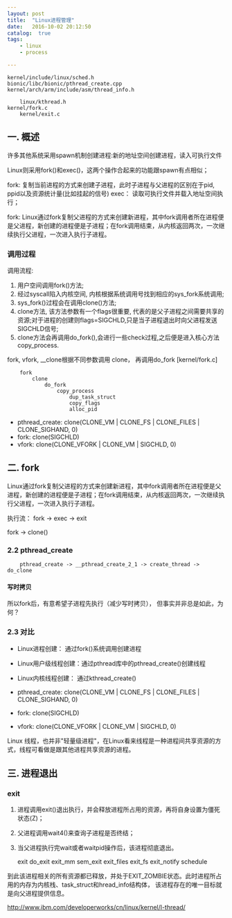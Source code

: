 ```yaml
---
layout: post
title:  "Linux进程管理"
date:   2016-10-02 20:12:50
catalog:  true
tags:
    - linux
    - process

---
```


    kernel/include/linux/sched.h
    bionic/libc/bionic/pthread_create.cpp
    kernel/arch/arm/include/asm/thread_info.h

        linux/kthread.h
    kernel/fork.c
        kernel/exit.c


## 一. 概述

许多其他系统采用spawn机制创建进程:新的地址空间创建进程，读入可执行文件

Linux则采用fork()和exec()，这两个操作合起来的功能跟spawn有点相似；

fork: 复制当前进程的方式来创建子进程，此时子进程与父进程的区别在于pid, ppid以及资源统计量(比如挂起的信号)
exec： 读取可执行文件并载入地址空间执行；

fork: Linux通过fork复制父进程的方式来创建新进程，其中fork调用者所在进程便是父进程，新创建的进程便是子进程；在fork调用结束，从内核返回两次，一次继续执行父进程，一次进入执行子进程。



### 调用过程


调用流程:

1. 用户空间调用fork()方法;
2. 经过syscall陷入内核空间, 内核根据系统调用号找到相应的sys_fork系统调用;
3. sys_fork()过程会在调用clone()方法;
4. clone方法, 该方法参数有一个flags很重要, 代表的是父子进程之间需要共享的资源;对于进程的创建则flags=SIGCHLD,只是当子进程退出时向父进程发送SIGCHLD信号;
5. clone方法会再调用do_fork(),会进行一些check过程,之后便是进入核心方法copy_process.


fork, vfork, __clone根据不同参数调用 clone， 再调用do_fork [kernel/fork.c]


        fork
            clone
                do_fork
                    copy_process
                        dup_task_struct
                        copy_flags
                        alloc_pid


- pthread_create: clone(CLONE_VM | CLONE_FS | CLONE_FILES | CLONE_SIGHAND, 0)
- fork: clone(SIGCHLD)
- vfork: clone(CLONE_VFORK | CLONE_VM | SIGCHLD, 0)

## 二. fork

Linux通过fork复制父进程的方式来创建新进程，其中fork调用者所在进程便是父进程，新创建的进程便是子进程；在fork调用结束，从内核返回两次，一次继续执行父进程，一次进入执行子进程。

执行流： fork -> exec -> exit

fork -> clone()

























### 2.2 pthread_create

        pthread_create -> __pthread_create_2_1 -> create_thread -> do_clone


#### 写时拷贝

所以fork后，有意希望子进程先执行（减少写时拷贝）， 但事实并非总是如此，为何？



### 2.3 对比

- Linux进程创建： 通过fork()系统调用创建进程
- Linux用户级线程创建：通过pthread库中的pthread_create()创建线程
- Linux内核线程创建： 通过kthread_create()

- pthread_create: clone(CLONE_VM | CLONE_FS | CLONE_FILES | CLONE_SIGHAND, 0)
- fork: clone(SIGCHLD)
- vfork: clone(CLONE_VFORK | CLONE_VM | SIGCHLD, 0)

Linux 线程，也并非"轻量级进程"，在Linux看来线程是一种进程间共享资源的方式，线程可看做是跟其他进程共享资源的进程。

## 三. 进程退出

### exit

1. 进程调用exit()退出执行，并会释放进程所占用的资源，再将自身设置为僵死状态(Z)；
2. 父进程调用wait4()来查询子进程是否终结；
3. 当父进程执行完wait或者waitpid操作后，该进程彻底退出。

    exit
        do_exit
            exit_mm
            sem_exit
            exit_files
            exit_fs
            exit_notify
            schedule

到此该进程相关的所有资源都已释放，并处于EXIT_ZOMBIE状态。此时进程所占用的内存为内核栈、task_struct和hread_info结构体， 该进程存在的唯一目标就是向父进程提供信息。


http://www.ibm.com/developerworks/cn/linux/kernel/l-thread/

